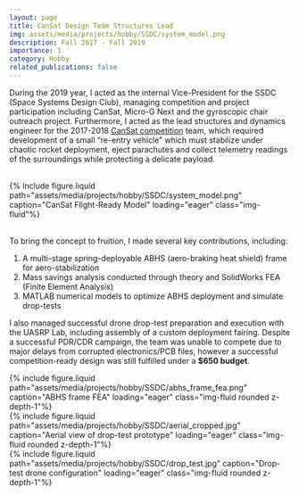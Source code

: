 ```yaml
---
layout: page
title: CanSat Design Team Structures Lead
img: assets/media/projects/hobby/SSDC/system_model.png
description: Fall 2017 - Fall 2019
importance: 1
category: Hobby
related_publications: false
---
```


During the 2019 year, I acted as the internal Vice-President for the SSDC (Space Systems Design Club), managing competition and project participation including CanSat, Micro-G Next and the gyroscopic chair outreach project. Furthermore, I acted as the lead structures and dynamics engineer for the 2017-2018 [CanSat competition](https://astronautical.org/cansat/) team, which required development of a small “re-entry vehicle” which must stabilize under chaotic rocket deployment, eject parachutes and collect telemetry readings of the surroundings while protecting a delicate payload.

<div class="row">
    <div class="col-md mt-3 mt-md-0">&nbsp;</div> <!-- empty space -->
    <div class="col-md-5 mt-3 mt-md-0">
        {% include figure.liquid 
            path="assets/media/projects/hobby/SSDC/system_model.png"
            caption="CanSat Flight-Ready Model"
            loading="eager" class="img-fluid"%}
    </div>
    <div class="col-md mt-3 mt-md-0">&nbsp;</div> <!-- empty space -->
</div>

To bring the concept to fruition, I made several key contributions, including:
<ol>
    <li> A multi-stage spring-deployable ABHS (aero-braking heat shield) frame for aero-stabilization</li>
    <li> Mass savings analysis conducted through theory and SolidWorks FEA (Finite Element Analysis)</li>
    <li> MATLAB numerical models to optimize ABHS deployment and simulate drop-tests</li>
</ol>

I also managed successful drone drop-test preparation and execution with the UASRP Lab, including assembly of a custom deployment fairing. Despite a successful PDR/CDR campaign, the team was unable to compete due to major delays from corrupted electronics/PCB files, however a successful competition-ready design was still fulfilled under a **$650 budget**.

<div class="row">
    <div class="col-md mt-3 mt-md-0">
        {% include figure.liquid 
            path="assets/media/projects/hobby/SSDC/abhs_frame_fea.png"
            caption="ABHS frame FEA"
            loading="eager" class="img-fluid rounded z-depth-1"%}
    </div>
    <div class="col-md mt-3 mt-md-0">
        {% include figure.liquid 
            path="assets/media/projects/hobby/SSDC/aerial_cropped.jpg"
            caption="Aerial view of drop-test prototype"
            loading="eager" class="img-fluid rounded z-depth-1"%}
    </div>
    <div class="col-md mt-3 mt-md-0">
        {% include figure.liquid 
            path="assets/media/projects/hobby/SSDC/drop_test.jpg"
            caption="Drop-test drone configuration"
            loading="eager" class="img-fluid rounded z-depth-1"%}
    </div>
</div>